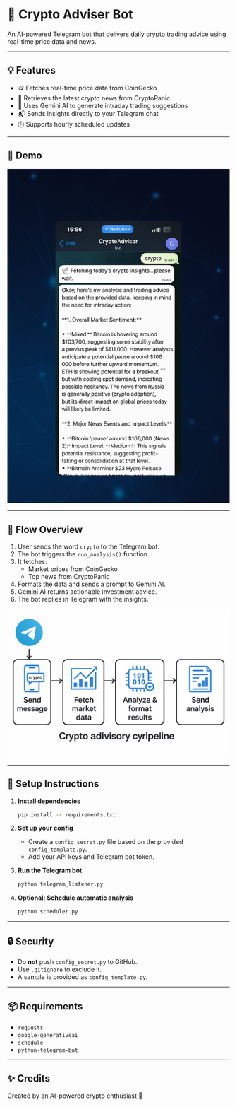 # 🤖 Crypto Adviser Bot

An AI-powered Telegram bot that delivers daily crypto trading advice using real-time price data and news.

---

## 💡 Features

- 🪙 Fetches real-time price data from CoinGecko  
- 📰 Retrieves the latest crypto news from CryptoPanic  
- 🤖 Uses Gemini AI to generate intraday trading suggestions  
- 📬 Sends insights directly to your Telegram chat  
- 🕒 Supports hourly scheduled updates  

---

## 📱 Demo  
![Flow](demo.png)

---

## 🧠 Flow Overview

1. User sends the word `crypto` to the Telegram bot.  
2. The bot triggers the `run_analysis()` function.  
3. It fetches:
   - Market prices from CoinGecko  
   - Top news from CryptoPanic  
4. Formats the data and sends a prompt to Gemini AI.  
5. Gemini AI returns actionable investment advice.  
6. The bot replies in Telegram with the insights.  

![Flow](crypto_adviser_flow.png)

---

## 🚀 Setup Instructions

1. **Install dependencies**
    ```bash
    pip install -r requirements.txt
    ```

2. **Set up your config**
    - Create a `config_secret.py` file based on the provided `config_template.py`.
    - Add your API keys and Telegram bot token.

3. **Run the Telegram bot**
    ```bash
    python telegram_listener.py
    ```

4. **Optional: Schedule automatic analysis**
    ```bash
    python scheduler.py
    ```

---

## 🔒 Security

- Do **not** push `config_secret.py` to GitHub.
- Use `.gitignore` to exclude it.
- A sample is provided as `config_template.py`.

---

## 📦 Requirements

- `requests`  
- `google-generativeai`  
- `schedule`  
- `python-telegram-bot`

---

## ✨ Credits

Created by an AI-powered crypto enthusiast 🚀
